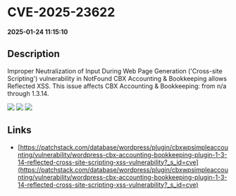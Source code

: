 # CVE-2025-23622

**2025-01-24 11:15:10**

## Description
Improper Neutralization of Input During Web Page Generation ('Cross-site Scripting') vulnerability in NotFound CBX Accounting & Bookkeeping allows Reflected XSS. This issue affects CBX Accounting & Bookkeeping: from n/a through 1.3.14.

![](https://img.shields.io/static/v1?label=Score&message=7.1&color=red)
![](https://img.shields.io/static/v1?label=Severity&message=HIGH&color=red)
![](https://img.shields.io/static/v1?label=CWE&message=XSS&color=green)

## Links
- [https://patchstack.com/database/wordpress/plugin/cbxwpsimpleaccounting/vulnerability/wordpress-cbx-accounting-bookkeeping-plugin-1-3-14-reflected-cross-site-scripting-xss-vulnerability?_s_id=cve](https://patchstack.com/database/wordpress/plugin/cbxwpsimpleaccounting/vulnerability/wordpress-cbx-accounting-bookkeeping-plugin-1-3-14-reflected-cross-site-scripting-xss-vulnerability?_s_id=cve)
